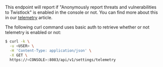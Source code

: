 This endpoint will report if "Anonymously report threats and vulnerabilities to Twistlock" is enabled in the console or not. You can find more about this in our [telemetry](https://docs.twistlock.com/docs/latest/technology_overviews/telemetry.html#disabling-telemetry) article.

The following curl command uses basic auth to retrieve whether or not telemetry is enabled or not:

```bash
$ curl -k \
  -u <USER> \
  -H 'Content-Type: application/json' \
  -X GET \
  https://<CONSOLE>:8083/api/v1/settings/telemetry
```
